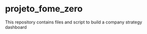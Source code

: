 # projeto_fome_zero
This repository contains files and script to build a company strategy dashboard
